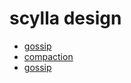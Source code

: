 # scylla design

* [gossip](/scylla/docs/design/gossip.md)
* [compaction](/scylla/docs/design/compaction.md)
* [gossip](/scylla/docs/design/gossip.md)